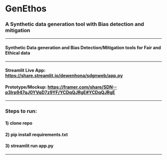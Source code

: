 # GenEthos
### A Synthetic data generation tool with Bias detection and mitigation
______________________
#### Synthetic Data generation and Bias Detection/Mitigation tools for Fair and Ethical data
______________________
#### Streamlit Live App: https://share.streamlit.io/dewenhona/sdgnweb/app.py
#### Prototype/Mockup: https://framer.com/share/SDN--p3lrp947qJ0YVqD7z9YF/YCDqQJRgE#YCDqQJRgE
______________________
### Steps to run:
#### 1) clone repo
#### 2) pip install requirements.txt
#### 3) streamlit run app.py
______________________

